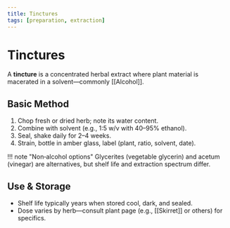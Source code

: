 ```yaml
---
title: Tinctures
tags: [preparation, extraction]
---
```


# Tinctures

A **tincture** is a concentrated herbal extract where plant material is macerated in a solvent—commonly [[Alcohol]].

## Basic Method
1. Chop fresh or dried herb; note its water content.
2. Combine with solvent (e.g., 1:5 w/v with 40–95% ethanol).
3. Seal, shake daily for 2–4 weeks.
4. Strain, bottle in amber glass, label (plant, ratio, solvent, date).

!!! note "Non‑alcohol options"
    Glycerites (vegetable glycerin) and acetum (vinegar) are alternatives, but shelf life and extraction spectrum differ.

## Use & Storage
- Shelf life typically years when stored cool, dark, and sealed.
- Dose varies by herb—consult plant page (e.g., [[Skirret]] or others) for specifics.
